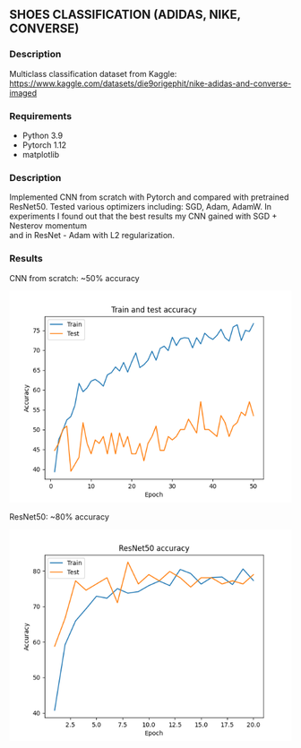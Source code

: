 ## SHOES CLASSIFICATION (ADIDAS, NIKE, CONVERSE)
### Description
Multiclass classification dataset from Kaggle:
https://www.kaggle.com/datasets/die9origephit/nike-adidas-and-converse-imaged

### Requirements
* Python 3.9
* Pytorch 1.12
* matplotlib

### Description
Implemented CNN from scratch with Pytorch and compared with pretrained ResNet50.
Tested various optimizers including: SGD, Adam, AdamW.
In experiments I found out that  the best results my CNN gained with SGD + Nesterov momentum <br />
and in ResNet - Adam with L2 regularization.

### Results
CNN from scratch: ~50% accuracy <br />

![CNN](plots/cnn_acc.png)

ResNet50: ~80% accuracy <br />

![ResNet50](plots/ResNet50_acc.png)
